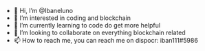- 👋 Hi, I’m @Ibaneluno
- 👀 I’m interested in coding and blockchain 
- 🌱 I’m currently learning to code do get more helpful
- 💞️ I’m looking to collaborate on everything blockchain related 
- 📫 How to reach me, you can reach me on dispocr: iban111#5986

<!---
Ibaneluno/Ibaneluno is a ✨ special ✨ repository because its `README.md` (this file) appears on your GitHub profile.
You can click the Preview link to take a look at your changes.
--->
